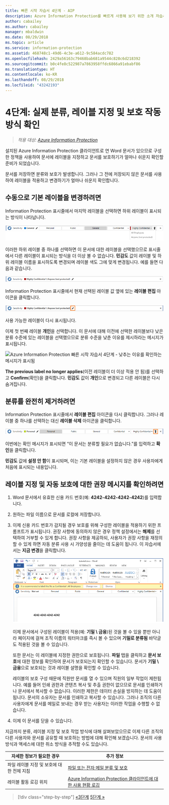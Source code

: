 ```yaml
---
title: 빠른 시작 자습서 4단계 - AIP
description: Azure Information Protection를 빠르게 사용해 보기 위한 소개 자습서 4단계 - 레이블 지정 및 보호 작동 방식 확인
author: cabailey
ms.author: cabailey
manager: mbaldwin
ms.date: 08/29/2018
ms.topic: article
ms.service: information-protection
ms.assetid: 468748c1-49d6-4c3e-a612-9c584acdc782
ms.openlocfilehash: 2429a56163c79468bab681a9544c828c6d218392
ms.sourcegitcommit: b0c4fe8c522987a7863958ffdc6866a91ebabf86
ms.translationtype: HT
ms.contentlocale: ko-KR
ms.lasthandoff: 08/29/2018
ms.locfileid: "43242193"
---
```

# <a name="step-4-see-classification-labeling-and-protection-in-action"></a>4단계: 실제 분류, 레이블 지정 및 보호 작동 방식 확인 

>*적용 대상: [Azure Information Protection](https://azure.microsoft.com/pricing/details/information-protection)*

설치된 Azure Information Protection 클라이언트로 연 Word 문서가 있으므로 구성한 정책을 사용하여 문서에 레이블을 지정하고 문서를 보호하기가 얼마나 쉬운지 확인할 준비가 되었습니다.

문서를 저장하면 분류와 보호가 발생합니다. 그러나 그 전에 저장되지 않은 문서를 사용하여 레이블을 적용하고 변경하기가 얼마나 쉬운지 확인합니다.

## <a name="to-manually-change-our-default-label"></a>수동으로 기본 레이블을 변경하려면

Information Protection 표시줄에서 마지막 레이블을 선택하면 하위 레이블이 표시되는 방식이 나타납니다.

![Azure Information Protection 빠른 시작 자습서 4단계 - 하위 레이블 선택](./media/info-protect-sub-labelsv2.png)

이러한 하위 레이블 중 하나를 선택하면 이 문서에 대한 레이블을 선택했으므로 표시줄에서 다른 레이블이 표시되는 방식을 더 이상 볼 수 없습니다. **민감도** 값이 레이블 및 하위 레이블 이름을 표시하도록 변경되며 레이블 색도 그에 맞게 변경됩니다. 예를 들면 다음과 같습니다.

![Azure Information Protection 빠른 시작 자습서 4단계 - 하위 레이블이 선택됨](./media/info-protect-sub-label-selectedv2.png)

Information Protection 표시줄에서 현재 선택된 레이블 값 옆에 있는 **레이블 편집** 아이콘을 클릭합니다.

![Azure Information Protection 빠른 시작 자습서 4단계 - 레이블 편집 아이콘](./media/info-protect-edit-label-selectedv2.png)

사용 가능한 레이블이 다시 표시됩니다.

이제 첫 번째 레이블 **개인**을 선택합니다. 이 문서에 대해 이전에 선택한 레이블보다 낮은 분류 수준에 있는 레이블을 선택했으므로 분류 수준을 낮춘 이유를 제시하라는 메시지가 표시됩니다.

![Azure Information Protection 빠른 시작 자습서 4단계 - 낮추는 이유를 확인하는 메시지가 표시됨](./media/info-protect-lower-justification.png)

**The previous label no longer applies**(이전 레이블이 더 이상 적용 안 됨)를 선택하고 **Confirm**(확인)을 클릭합니다. **민감도** 값이 **개인**으로 변경되고 다른 레이블은 다시 숨겨집니다.

## <a name="to-remove-the-classification-completely"></a>분류를 완전히 제거하려면

Information Protection 표시줄에서 **레이블 편집** 아이콘을 다시 클릭합니다. 그러나 레이블 중 하나를 선택하는 대신 **레이블 삭제** 아이콘을 클릭합니다.

![Azure Information Protection 빠른 시작 자습서 4단계 - 삭제 아이콘](./media/delete-icon-from-personalv2.png)

이번에는 확인 메시지가 표시되면 “이 문서는 분류할 필요가 없습니다.”를 입력하고 **확인**을 클릭합니다.  

**민감도** 값에 **설정 안 함**이 표시되며, 이는 기본 레이블을 설정하지 않은 경우 사용자에게 처음에 표시되는 내용입니다.

## <a name="to-see-a-recommendation-prompt-for-labeling-and-automatic-protection"></a>레이블 지정 및 자동 보호에 대한 권장 메시지를 확인하려면

1. Word 문서에서 유효한 신용 카드 번호(예: **4242-4242-4242-4242**)를 입력합니다. 

2. 원하는 파일 이름으로 문서를 로컬에 저장합니다. 

3. 이제 신용 카드 번호가 감지될 경우 보호를 위해 구성한 레이블을 적용하기 위한 프롬프트가 표시됩니다. 권장 사항에 동의하지 않은 경우 정책 설정에서는 **해제**를 선택하여 거부할 수 있게 합니다. 권장 사항을 제공하되, 사용자가 권장 사항을 재정의할 수 있게 하면 자동 분류 사용 시 가양성을 줄이는 데 도움이 됩니다. 이 자습서에서는 **지금 변경**을 클릭합니다.

    ![Azure Information Protection 빠른 시작 자습서 4단계 - 권장 메시지](./media/change-nowv2.png)

    이제 문서에서 구성된 레이블이 적용(예: **기밀 \ 금융**)된 것을 볼 수 있을 뿐만 아니라 페이지에 걸쳐 조직 이름의 워터마크를 즉시 볼 수 있으며 **기밀로 분류됨** 바닥글도 적용된 것을 볼 수 있습니다. 

    또한 문서는 이 레이블에 지정한 권한으로 보호됩니다. **파일** 탭을 클릭하고 **문서 보호**에 대한 정보를 확인하여 문서가 보호되는지 확인할 수 있습니다. 문서가 **기밀 \ 금융**으로 보호되는 것과 레이블 설명을 확인할 수 있습니다. 
    
    레이블의 보호 구성 때문에 직원만 문서를 열 수 있으며 직원의 일부 작업이 제한됩니다. 예를 들어 인쇄 권한과 콘텐츠 복사 및 추출 권한이 없으므로 문서를 인쇄하거나 문서에서 복사할 수 없습니다. 이러한 제한은 데이터 손실을 방지하는 데 도움이 됩니다. 문서의 소유자는 문서를 인쇄하고 복사할 수 있습니다. 그러나 조직의 다른 사용자에게 문서를 메일로 보내는 경우 받는 사용자는 이러한 작업을 수행할 수 없습니다.

4. 이제 이 문서를 닫을 수 있습니다.

지금까지 분류, 레이블 지정 및 보호 작업 방식에 대해 살펴보았으므로 이제 다른 조직의 다른 사용자와 문서를 공유할 때 보호하는 방법에 대해 확인해 보겠습니다. 문서의 사용 방식과 액세스에 대한 취소 방식을 추적할 수도 있습니다.

|자세한 정보가 필요한 경우|추가 정보|
|--------------------------------|--------------------------|
|파일 레이블 지정 및 보호에 대한 전체 지침 |[파일 또는 전자 메일 분류 및 보호](./rms-client/client-classify-protect.md)|
|레이블 활동 로깅 위치 |[Azure Information Protection 클라이언트에 대한 사용 현황 로깅](./rms-client/client-admin-guide-files-and-logging.md#usage-logging-for-the-azure-information-protection-client)|


>[!div class="step-by-step"]
[&#171;3단계](infoprotect-tutorial-step3.md)
[5단계 &#187;](infoprotect-tutorial-step5.md)
